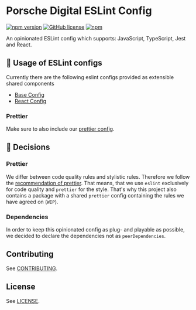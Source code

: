 # Porsche Digital ESLint Config

[![npm version](http://img.shields.io/npm/v/@porscheofficial/eslint-config-porschedigital-base.svg?style=flat)](https://www.npmjs.com/package/@porscheofficial/eslint-config-porschedigital-base)
[![GitHub license](https://img.shields.io/badge/license-MIT-blue.svg)](https://raw.githubusercontent.com/porscheofficial/eslint-config-porschedigital/main/LICENSE.md)
[![npm](https://img.shields.io/npm/dm/@porscheofficial/eslint-config-porschedigital-base.svg)](https://www.npmjs.com/package/@porscheofficial/eslint-config-porschedigital-base)

An opinionated ESLint config which supports: JavaScript, TypeScript, Jest and React.

## 🚀 Usage of ESLint configs

Currently there are the following eslint configs provided as extensible shared components

- [Base Config](/packages/eslint-config-porschedigital-base)
- [React Config](/packages/eslint-config-porschedigital-react)

### Prettier

Make sure to also include our [prettier config](/packages/prettier-config-porschedigital).

## 📜 Decisions

### Prettier

We differ between code quality rules and stylistic rules.
Therefore we follow the [recommendation of prettier](https://prettier.io/docs/en/integrating-with-linters.html).
That means, that we use `eslint` exclusively for code quality and `prettier` for the style.
That's why this project also contains a package with a shared `prettier` config containing the rules we have agreed on (`WIP`).

### Dependencies

In order to keep this opinionated config as plug- and playable as possible, we decided to declare the dependencies not as `peerDependencies`.

## Contributing

See [CONTRIBUTING](./CONTRIBUTING.md).

## License

See [LICENSE](./LICENSE.md).
